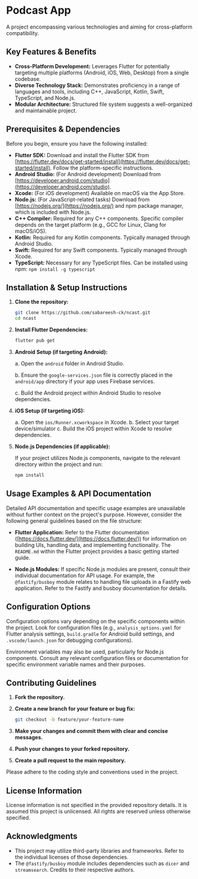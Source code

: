 # Podcast App

A project encompassing various technologies and aiming for cross-platform compatibility.

## Key Features & Benefits

- **Cross-Platform Development:** Leverages Flutter for potentially targeting multiple platforms (Android, iOS, Web, Desktop) from a single codebase.
- **Diverse Technology Stack:** Demonstrates proficiency in a range of languages and tools, including C++, JavaScript, Kotlin, Swift, TypeScript, and Node.js.
- **Modular Architecture:** Structured file system suggests a well-organized and maintainable project.

## Prerequisites & Dependencies

Before you begin, ensure you have the following installed:

-   **Flutter SDK:**  Download and install the Flutter SDK from [https://flutter.dev/docs/get-started/install](https://flutter.dev/docs/get-started/install).  Follow the platform-specific instructions.
-   **Android Studio:** (For Android development) Download from [https://developer.android.com/studio](https://developer.android.com/studio).
-   **Xcode:** (For iOS development) Available on macOS via the App Store.
-   **Node.js:** (For JavaScript-related tasks) Download from [https://nodejs.org/](https://nodejs.org/) and npm package manager, which is included with Node.js.
-   **C++ Compiler:** Required for any C++ components. Specific compiler depends on the target platform (e.g., GCC for Linux, Clang for macOS/iOS).
-   **Kotlin:** Required for any Kotlin components. Typically managed through Android Studio.
-   **Swift:** Required for any Swift components. Typically managed through Xcode.
-   **TypeScript:** Necessary for any TypeScript files. Can be installed using npm: `npm install -g typescript`

## Installation & Setup Instructions

1.  **Clone the repository:**

    ```bash
    git clone https://github.com/sabareesh-ck/ncast.git
    cd ncast
    ```

2.  **Install Flutter Dependencies:**

    ```bash
    flutter pub get
    ```

3.  **Android Setup (if targeting Android):**

    a.  Open the `android` folder in Android Studio.

    b.  Ensure the `google-services.json` file is correctly placed in the `android/app` directory if your app uses Firebase services.

    c.  Build the Android project within Android Studio to resolve dependencies.

4. **iOS Setup (if targeting iOS):**

    a. Open the `ios/Runner.xcworkspace` in Xcode.
    b. Select your target device/simulator
    c. Build the iOS project within Xcode to resolve dependencies.

5.  **Node.js Dependencies (if applicable):**

    If your project utilizes Node.js components, navigate to the relevant directory within the project and run:

    ```bash
    npm install
    ```

## Usage Examples & API Documentation

Detailed API documentation and specific usage examples are unavailable without further context on the project's purpose.  However, consider the following general guidelines based on the file structure:

-   **Flutter Application:** Refer to the Flutter documentation ([https://docs.flutter.dev/](https://docs.flutter.dev/)) for information on building UIs, handling data, and implementing functionality. The `README.md` within the Flutter project provides a basic getting started guide.

-   **Node.js Modules:** If specific Node.js modules are present, consult their individual documentation for API usage. For example, the `@fastify/busboy` module relates to handling file uploads in a Fastify web application. Refer to the Fastify and busboy documentation for details.

## Configuration Options

Configuration options vary depending on the specific components within the project.  Look for configuration files (e.g., `analysis_options.yaml` for Flutter analysis settings, `build.gradle` for Android build settings, and `.vscode/launch.json` for debugging configurations).

Environment variables may also be used, particularly for Node.js components. Consult any relevant configuration files or documentation for specific environment variable names and their purposes.

## Contributing Guidelines

1.  **Fork the repository.**

2.  **Create a new branch for your feature or bug fix:**

    ```bash
    git checkout -b feature/your-feature-name
    ```

3.  **Make your changes and commit them with clear and concise messages.**

4.  **Push your changes to your forked repository.**

5.  **Create a pull request to the main repository.**

Please adhere to the coding style and conventions used in the project.

## License Information

License information is not specified in the provided repository details. It is assumed this project is unlicensed. All rights are reserved unless otherwise specified.

## Acknowledgments

-   This project may utilize third-party libraries and frameworks. Refer to the individual licenses of those dependencies.
-   The `@fastify/busboy` module includes dependencies such as `dicer` and `streamsearch`. Credits to their respective authors.
